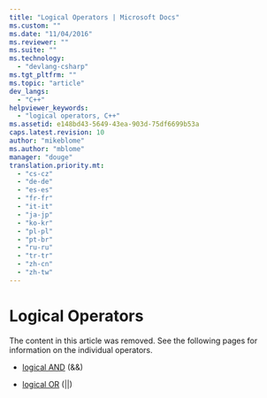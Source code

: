 ```yaml
---
title: "Logical Operators | Microsoft Docs"
ms.custom: ""
ms.date: "11/04/2016"
ms.reviewer: ""
ms.suite: ""
ms.technology: 
  - "devlang-csharp"
ms.tgt_pltfrm: ""
ms.topic: "article"
dev_langs: 
  - "C++"
helpviewer_keywords: 
  - "logical operators, C++"
ms.assetid: e148bd43-5649-43ea-903d-75df6699b53a
caps.latest.revision: 10
author: "mikeblome"
ms.author: "mblome"
manager: "douge"
translation.priority.mt: 
  - "cs-cz"
  - "de-de"
  - "es-es"
  - "fr-fr"
  - "it-it"
  - "ja-jp"
  - "ko-kr"
  - "pl-pl"
  - "pt-br"
  - "ru-ru"
  - "tr-tr"
  - "zh-cn"
  - "zh-tw"
---
```

# Logical Operators
The content in this article was removed. See the following pages for information on the individual operators.  
  
-   [logical AND](../Topic/Logical%20AND%20Operator:%20&&.md) (&&)  
  
-   [logical OR](../Topic/Logical%20OR%20Operator:%20%7C%7C.md) (&#124;&#124;)